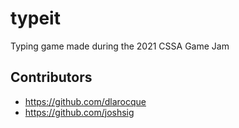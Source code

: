 # typeit
Typing game made during the 2021 CSSA Game Jam

## Contributors
- https://github.com/dlarocque
- https://github.com/joshsig
